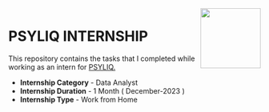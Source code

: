 <img align = right height = 120 width = 120 src = https://psyliq.com/wp-content/uploads/2023/10/cropped-cropped-PSYLIQ.png>

#  PSYLIQ INTERNSHIP


This repository contains the tasks that I completed while working as an intern for [PSYLIQ.](https://psyliq.com/)
- **Internship Category** - Data Analyst
- **Internship Duration** - 1 Month ( December-2023 )
- **Internship Type** - Work from Home

